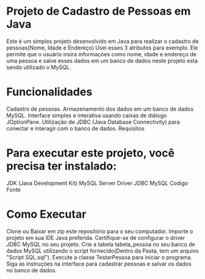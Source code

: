 # Projeto de Cadastro de Pessoas em Java
Este é um simples projeto desenvolvido em Java para realizar o cadastro de pessoas(Nome, Idade e Endereço) Usei esses 3 atributos para exemplo. 
Ele permite que o usuário insira informações como nome, idade e endereço 
de uma pessoa e salve esses dados em um banco de dados neste projeto esta sendo utilizado o MySQL.

# Funcionalidades
Cadastro de pessoas.
Armazenamento dos dados em um banco de dados MySQL.
Interface simples e interativa usando caixas de diálogo JOptionPane.
Utilização de JDBC (Java Database Connectivity) para conectar e interagir com o banco de dados.
Requisitos
# Para executar este projeto, você precisa ter instalado:

JDK (Java Development Kit)
MySQL Server
Driver JDBC MySQL
Codigo Fonte
# Como Executar
Clone ou Baixar em zip este repositório para o seu computador.
Importe o projeto em sua IDE Java preferida.
Certifique-se de configurar o driver JDBC MySQL no seu projeto.
Crie a tabela tabela_pessoa no seu banco de dados MySQL utilizando o script fornecido(Dentro da Pasta, tem um arquivo "Script SQL.sql").
Execute a classe TestarPessoa para iniciar o programa.
Siga as instruções na interface para cadastrar pessoas e salvar os dados no banco de dados.

